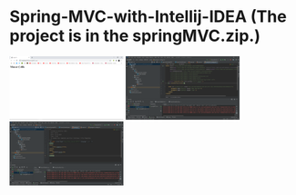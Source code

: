 # Spring-MVC-with-Intellij-IDEA (The project is in the springMVC.zip.)

<p>
<a href="https://github.com/muratcelikk/Spring-MVC-with-Intellij-IDEA/blob/main/img/mvc.png" target="_blank">
<img src="https://github.com/muratcelikk/Spring-MVC-with-Intellij-IDEA/blob/main/img/mvc.png" width="200" style="max-width:100%;"></a>

<a href="https://github.com/muratcelikk/Spring-MVC-with-Intellij-IDEA/blob/main/img/1.png" target="_blank">
<img src="https://github.com/muratcelikk/Spring-MVC-with-Intellij-IDEA/blob/main/img/1.png" width="200" style="max-width:100%;"></a>

<a href="https://github.com/muratcelikk/Spring-MVC-with-Intellij-IDEA/blob/main/img/2.png" target="_blank">
<img src="https://github.com/muratcelikk/Spring-MVC-with-Intellij-IDEA/blob/main/img/2.png" width="200" style="max-width:100%;"></a>
<p>


